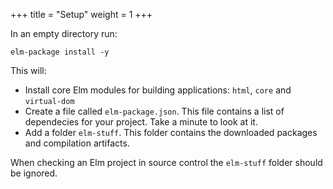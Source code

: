 +++
title       = "Setup"
weight      = 1
+++

In an empty directory run:

```
elm-package install -y
```

This will:

- Install core Elm modules for building applications: `html`, `core` and `virtual-dom`
- Create a file called `elm-package.json`. This file contains a list of dependecies for your project. Take a minute to look at it.
- Add a folder `elm-stuff`. This folder contains the downloaded packages and compilation artifacts.

When checking an Elm project in source control the `elm-stuff` folder should be ignored.